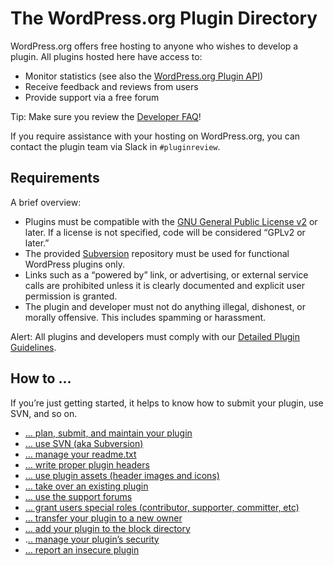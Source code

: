 # The WordPress.org Plugin Directory

WordPress.org offers free hosting to anyone who wishes to develop a plugin. All plugins hosted here have access to:

*   Monitor statistics (see also the [WordPress.org Plugin API](https://codex.wordpress.org/WordPress.org_API#Plugins))
*   Receive feedback and reviews from users
*   Provide support via a free forum

Tip: Make sure you review the [Developer FAQ](https://developer.wordpress.org/plugins/wordpress-org/plugin-developer-faq/)!

If you require assistance with your hosting on WordPress.org, you can contact the plugin team via Slack in `#pluginreview`.

## Requirements

A brief overview:

*   Plugins must be compatible with the [GNU General Public License v2](http://www.gnu.org/licenses/license-list.html#GPLCompatibleLicenses) or later. If a license is not specified, code will be considered “GPLv2 or later.”
*   The provided [Subversion](http://subversion.tigris.org/) repository must be used for functional WordPress plugins only.
*   Links such as a “powered by” link, or advertising, or external service calls are prohibited unless it is clearly documented and explicit user permission is granted.
*   The plugin and developer must not do anything illegal, dishonest, or morally offensive. This includes spamming or harassment.

Alert: All plugins and developers must comply with our [Detailed Plugin Guidelines](https://developer.wordpress.org/plugins/wordpress-org/detailed-plugin-guidelines/).

## How to …

If you’re just getting started, it helps to know how to submit your plugin, use SVN, and so on.

*   [… plan, submit, and maintain your plugin](https://developer.wordpress.org/plugins/wordpress-org/planning-your-plugin/)
*   [… use SVN (aka Subversion)](https://developer.wordpress.org/plugins/wordpress-org/how-to-use-subversion/)
*   [… manage your readme.txt](https://developer.wordpress.org/plugins/wordpress-org/how-your-readme-txt-works/)
*   [… write proper plugin headers](https://developer.wordpress.org/plugins/the-basics/header-requirements/)
*   [… use plugin assets (header images and icons)](https://developer.wordpress.org/plugins/wordpress-org/plugin-assets/)
*   [… take over an existing plugin](https://developer.wordpress.org/plugins/wordpress-org/take-over-an-existing-plugin/)
*   [… use the support forums](https://developer.wordpress.org/plugins/wordpress-org/using-the-forums/)
*   [… grant users special roles (contributor, supporter, committer, etc)](https://developer.wordpress.org/plugins/wordpress-org/special-user-roles-capabilities/)
*   [… transfer your plugin to a new owner](https://developer.wordpress.org/plugins/wordpress-org/transferring-your-plugin-to-a-new-owner/)
*   [… add your plugin to the block directory](https://developer.wordpress.org/plugins/wordpress-org/add-your-plugin-to-the-block-directory/)
*   .[.. manage your plugin’s security](https://developer.wordpress.org/plugins/wordpress-org/plugin-security/)
*   [… report an insecure plugin](https://developer.wordpress.org/plugins/wordpress-org/plugin-security/reporting-plugin-security-issues/)